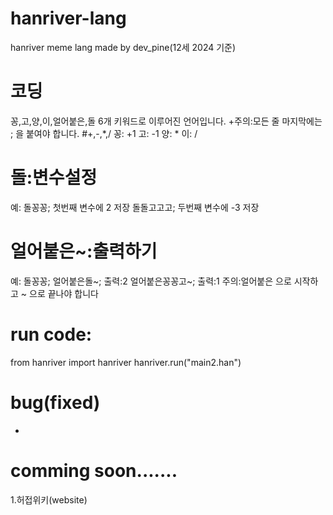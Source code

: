 # hanriver-lang
hanriver meme lang made by dev_pine(12세 2024 기준)
# 코딩
꽁,고,양,이,얼어붙은,돌 6개 키워드로 이루어진 언어입니다.
+주의:모든 줄 마지막에는 ; 을 붙여야 합니다.
#+,-,*,/
꽁: +1
고: -1
양: *
이: /
# 돌:변수설정
예:
돌꽁꽁;
첫번째 변수에 2 저장
돌돌고고고;
두번째 변수에 -3 저장
# 얼어붙은~:출력하기
예:
돌꽁꽁;
얼어붙은돌~;
출력:2
얼어붙은꽁꽁고~;
출력:1
주의:얼어붙은 으로 시작하고 ~ 으로 끝나야 합니다
# run code:
from hanriver import hanriver
hanriver.run("main2.han")
# bug(fixed)
-
# comming soon.......
1.허접위키(website)

